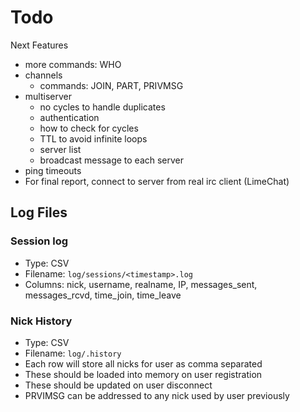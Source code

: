 # Todo

Next Features

- more commands: WHO
- channels
  - commands: JOIN, PART, PRIVMSG
- multiserver
  - no cycles to handle duplicates
  - authentication
  - how to check for cycles
  - TTL to avoid infinite loops
  - server list
  - broadcast message to each server
- ping timeouts
- For final report, connect to server from real irc client (LimeChat)

## Log Files

### Session log

- Type: CSV
- Filename: `log/sessions/<timestamp>.log`
- Columns: nick, username, realname, IP, messages_sent, messages_rcvd, time_join, time_leave

### Nick History

- Type: CSV
- Filename: `log/.history`
- Each row will store all nicks for user as comma separated
- These should be loaded into memory on user registration
- These should be updated on user disconnect
- PRVIMSG can be addressed to any nick used by user previously
